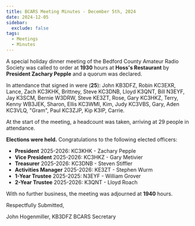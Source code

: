 ```yaml
---
title: BCARS Meeting Minutes - December 5th, 2024
date: 2024-12-05
sidebar:
  exclude: false
tags:
  - Meetings
  - Minutes
---
```

			
A special holiday dinner meeting of the Bedford County Amateur Radio Society was called to order at **1930** hours at **Hoss's Restaurant** by **President Zachary Pepple** and a quorum was declared.

In attendance that signed in were (**25**): <!--more--> John KB3DFZ, Robin KC3EXR, Lance, Zach KC3KHK, Brittney, Steve KC3DNB, Lloyd K3QNT, Bill N3EYF, Jay K3SCM, Bernie W3DRW, Steve KE3ZT, Rose, Gary KC3HKZ, Terry, Kenny WB3JEK, Sharon, Ellis KC3WMI, Kim, Judy KC3VBS, Gary, Aden KC3VLQ, "Gram", Paul KC3ZJP, Kip K3IP, Carrie.

At the start of the meeting, a headcount was taken, arriving at 29 people in attendance.

**Elections were held.**  Congratulations to the following elected officers:

- **President** 2025-2026: KC3KHK - Zachary Pepple
- **Vice President** 2025-2026: KC3HKZ - Gary Metivier
- **Treasurer** 2025-2026: KC3DNB - Steven Stiffler
- **Activities Manager** 2025-2026: KE3ZT - Stephen Wurm
- **1-Year Trustee** 2025-2025: N3EYF - William Grover
- **2-Year Trustee** 2025-2026: K3QNT - Lloyd Roach
  
With no further business, the meeting was adjourned at **1940** hours.

Respectfully Submitted,



John Hogenmiller, KB3DFZ
BCARS Secretary	